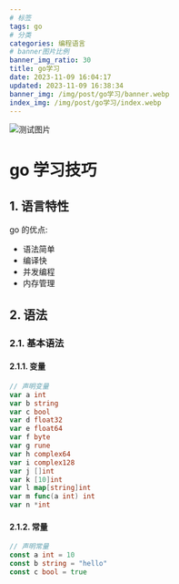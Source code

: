 ```yaml
---
# 标签
tags: go
# 分类
categories: 编程语言
# banner图片比例
banner_img_ratio: 30
title: go学习
date: 2023-11-09 16:04:17
updated: 2023-11-09 16:38:34
banner_img: /img/post/go学习/banner.webp
index_img: /img/post/go学习/index.webp
---
```


![测试图片](/img/post/go学习/test.jpg)

# go 学习技巧

## 1. 语言特性

go 的优点:

- 语法简单
- 编译快
- 并发编程
- 内存管理

## 2. 语法

### 2.1. 基本语法

#### 2.1.1. 变量

```go
// 声明变量
var a int
var b string
var c bool
var d float32
var e float64
var f byte
var g rune
var h complex64
var i complex128
var j []int
var k [10]int
var l map[string]int
var m func(a int) int
var n *int
```

#### 2.1.2. 常量

```go
// 声明常量
const a int = 10
const b string = "hello"
const c bool = true
```
